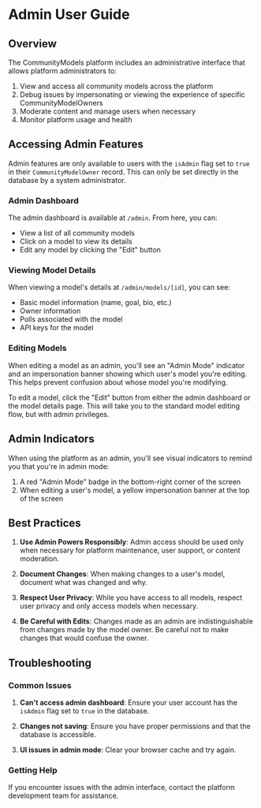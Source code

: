 # Admin User Guide

## Overview

The CommunityModels platform includes an administrative interface that allows platform administrators to:

1. View and access all community models across the platform
2. Debug issues by impersonating or viewing the experience of specific CommunityModelOwners
3. Moderate content and manage users when necessary
4. Monitor platform usage and health

## Accessing Admin Features

Admin features are only available to users with the `isAdmin` flag set to `true` in their `CommunityModelOwner` record. This can only be set directly in the database by a system administrator.

### Admin Dashboard

The admin dashboard is available at `/admin`. From here, you can:

- View a list of all community models
- Click on a model to view its details
- Edit any model by clicking the "Edit" button

### Viewing Model Details

When viewing a model's details at `/admin/models/[id]`, you can see:

- Basic model information (name, goal, bio, etc.)
- Owner information
- Polls associated with the model
- API keys for the model

### Editing Models

When editing a model as an admin, you'll see an "Admin Mode" indicator and an impersonation banner showing which user's model you're editing. This helps prevent confusion about whose model you're modifying.

To edit a model, click the "Edit" button from either the admin dashboard or the model details page. This will take you to the standard model editing flow, but with admin privileges.

## Admin Indicators

When using the platform as an admin, you'll see visual indicators to remind you that you're in admin mode:

1. A red "Admin Mode" badge in the bottom-right corner of the screen
2. When editing a user's model, a yellow impersonation banner at the top of the screen

## Best Practices

1. **Use Admin Powers Responsibly**: Admin access should be used only when necessary for platform maintenance, user support, or content moderation.

2. **Document Changes**: When making changes to a user's model, document what was changed and why.

3. **Respect User Privacy**: While you have access to all models, respect user privacy and only access models when necessary.

4. **Be Careful with Edits**: Changes made as an admin are indistinguishable from changes made by the model owner. Be careful not to make changes that would confuse the owner.

## Troubleshooting

### Common Issues

1. **Can't access admin dashboard**: Ensure your user account has the `isAdmin` flag set to `true` in the database.

2. **Changes not saving**: Ensure you have proper permissions and that the database is accessible.

3. **UI issues in admin mode**: Clear your browser cache and try again.

### Getting Help

If you encounter issues with the admin interface, contact the platform development team for assistance. 